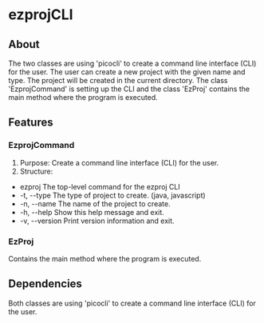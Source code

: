 # ezprojCLI

## About

The two classes are using 'picocli' to create a command line interface (CLI) for the user. The user can create a new project with the given name and type. The project will be created in the current directory. The class 'EzprojCommand' is setting up the CLI and the class 'EzProj' contains the main method where the program is executed.

## Features
### EzprojCommand
1. Purpose: Create a command line interface (CLI) for the user.
2. Structure:

- ezproj The top-level command for the ezproj CLI
- -t, --type <type>  The type of project to create. (java, javascript)
- -n, --name <name>  The name of the project to create.
- -h, --help         Show this help message and exit.
- -v, --version      Print version information and exit.

### EzProj
Contains the main method where the program is executed.

## Dependencies
Both classes are using 'picocli' to create a command line interface (CLI) for the user.
